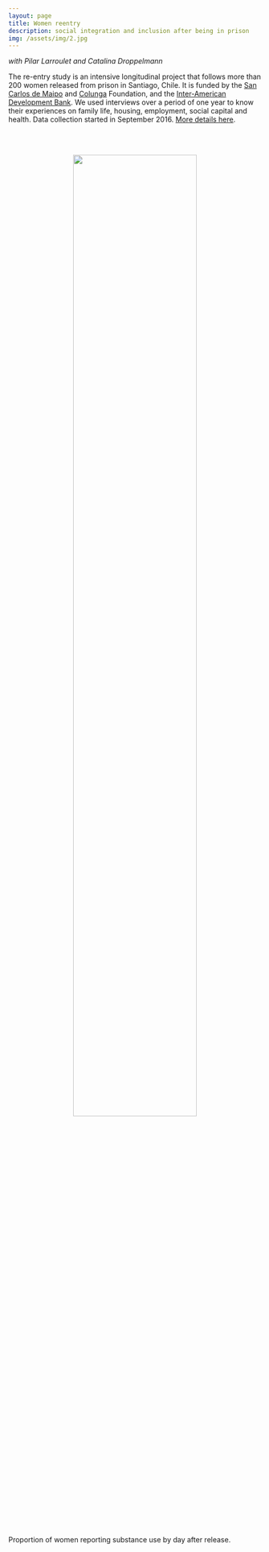 ```yaml
---
layout: page
title: Women reentry
description: social integration and inclusion after being in prison
img: /assets/img/2.jpg
---
```


*with Pilar Larroulet and Catalina Droppelmann*

The re-entry study is an intensive longitudinal project that follows more than 200 women released from prison in Santiago, Chile. It is funded by the [San Carlos de Maipo](http://www.fsancarlos.cl/) and [Colunga](https://www.fundacioncolunga.org/) Foundation, and the [Inter-American Development Bank](http://www.iadb.org/). We used interviews over a period of one year to know their experiences on  family life, housing, employment, social capital and health. Data collection started in September 2016. [More details here](https://github.com/sdaza/reentry-chile).

<br/><br/>

<p align='center'>
    <img style="width: 70%; height: 70%" src="{{ site.baseurl }}/assets/img/reentry.png" alt="" title="example image"/>
</p>
<div class="col three caption">
    Proportion of women reporting substance use by day after release.
</div>

<br/><br/>

